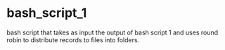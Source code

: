 # bash_script_1
bash script that takes as input the output of bash script 1 and uses round robin to distribute records to files into folders.
